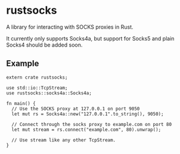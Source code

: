 rustsocks
=========

A library for interacting with SOCKS proxies in Rust.

It currently only supports Socks4a, but support for Socks5 and plain Socks4 should be added soon.

Example
-------
    extern crate rustsocks;

    use std::io::TcpStream;
    use rustsocks::socks4a::Socks4a;

    fn main() {
      // Use the SOCKS proxy at 127.0.0.1 on port 9050
      let mut rs = Socks4a::new("127.0.0.1".to_string(), 9050);

      // Connect through the socks proxy to example.com on port 80
      let mut stream = rs.connect("example.com", 80).unwrap();

      // Use stream like any other TcpStream.
    }
